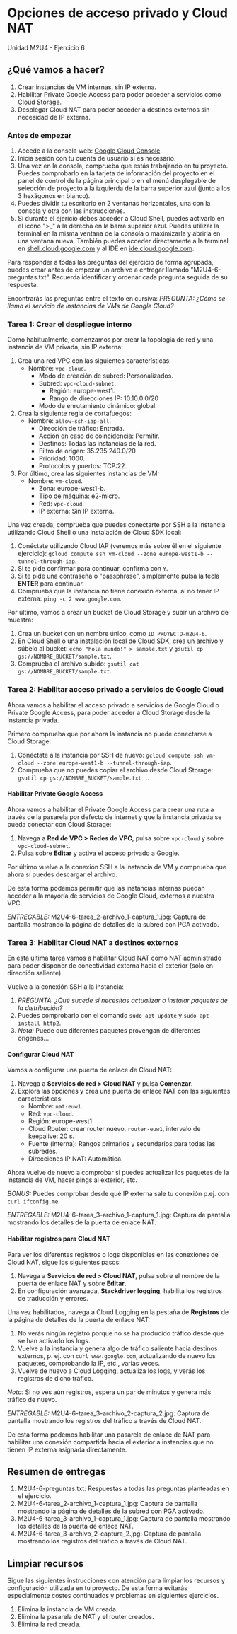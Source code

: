 # Opciones de acceso privado y Cloud NAT
Unidad M2U4 - Ejercicio 6

## ¿Qué vamos a hacer?
1. Crear instancias de VM internas, sin IP externa.
1. Habilitar Private Google Access para poder acceder a servicios como Cloud Storage.
1. Desplegar Cloud NAT para poder acceder a destinos externos sin necesidad de IP externa.

### Antes de empezar
1. Accede a la consola web: [Google Cloud Console](https://console.cloud.google.com).
1. Inicia sesión con tu cuenta de usuario si es necesario.
1. Una vez en la consola, comprueba que estás trabajando en tu proyecto. Puedes comprobarlo en la tarjeta de información del proyecto en el panel de control de la página principal o en el menú desplegable de selección de proyecto a la izquierda de la barra superior azul (junto a los 3 hexágonos en blanco).
1. Puedes dividir tu escritorio en 2 ventanas horizontales, una con la consola y otra con las instrucciones.
1. Si durante el ejericio debes acceder a Cloud Shell, puedes activarlo en el icono ">_" a la derecha en la barra superior azul. Puedes utilizar la terminal en la misma ventana de la consola o maximizarla y abrirla en una ventana nueva. También puedes acceder directamente a la terminal en [shell.cloud.google.com](https://shell.cloud.google.com) y al IDE en [ide.cloud.google.com](https://ide.cloud.google.com/).

Para responder a todas las preguntas del ejercicio de forma agrupada, puedes crear antes de empezar un archivo a entregar llamado "M2U4-6-preguntas.txt". Recuerda identificar y ordenar cada pregunta seguida de su respuesta.

Encontrarás las preguntas entre el texto en cursiva: *PREGUNTA: ¿Cómo se llama el servicio de instancias de VMs de Google Cloud?*

### Tarea 1: Crear el despliegue interno
Como habitualmente, comenzamos por crear la topología de red y una instancia de VM privada, sin IP externa:

1. Crea una red VPC con las siguientes características:
    - Nombre: `vpc-cloud`.
        - Modo de creación de subred: Personalizados.
        - Subred: `vpc-cloud-subnet`.
            - Región: europe-west1.
            - Rango de direcciones IP: 10.10.0.0/20
        - Modo de enrutamiento dinámico: global.
1. Crea la siguiente regla de cortafuegos:
    - Nombre: `allow-ssh-iap-all`.
        - Dirección de tráfico: Entrada.
        - Acción en caso de coincidencia: Permitir.
        - Destinos: Todas las instancias de la red.
        - Filtro de origen: 35.235.240.0/20
        - Prioridad: 1000.
        - Protocolos y puertos: TCP:22.
1. Por último, crea las siguientes instancias de VM:
    - Nombre: `vm-cloud`.
        - Zona: europe-west1-b.
        - Tipo de máquina: e2-micro.
        - Red: `vpc-cloud`.
        - IP externa: Sin IP externa.

Una vez creada, comprueba que puedes conectarte por SSH a la instancia utilizando Cloud Shell o una instalación de Cloud SDK local:
1. Conéctate utilizando Cloud IAP (veremos más sobre él en el siguiente ejercicio): `gcloud compute ssh vm-cloud --zone europe-west1-b --tunnel-through-iap`.
1. Si te pide confirmar para continuar, confirma con `Y`.
1. Si te pide una contraseña o "passphrase", simplemente pulsa la tecla **ENTER** para continuar.
1. Comprueba que la instancia no tiene conexión externa, al no tener IP externa: `ping -c 2 www.google.com`.

Por último, vamos a crear un bucket de Cloud Storage y subir un archivo de muestra:
1. Crea un bucket con un nombre único, como `ID_PROYECTO-m2u4-6`.
1. En Cloud Shell o una instalación local de Cloud SDK, crea un archivo y súbelo al bucket: `echo "hola mundo!" > sample.txt` y `gsutil cp gs://NOMBRE_BUCKET/sample.txt`.
1. Comprueba el archivo subido: `gsutil cat gs://NOMBRE_BUCKET/sample.txt`.

### Tarea 2: Habilitar acceso privado a servicios de Google Cloud
Ahora vamos a habilitar el acceso privado a servicios de Google Cloud o Private Google Access, para poder acceder a Cloud Storage desde la instancia privada.

Primero comprueba que por ahora la instancia no puede conectarse a Cloud Storage:
1. Conéctate a la instancia por SSH de nuevo: `gcloud compute ssh vm-cloud --zone europe-west1-b --tunnel-through-iap`.
1. Comprueba que no puedes copiar el archivo desde Cloud Storage: `gsutil cp gs://NOMBRE_BUCKET/sample.txt .`.

#### Habilitar Private Google Access
Ahora vamos a habilitar el Private Google Access para crear una ruta a través de la pasarela por defecto de internet y que la instancia privada se pueda conectar con Cloud Storage:
1. Navega a **Red de VPC > Redes de VPC**, pulsa sobre `vpc-cloud` y sobre `vpc-cloud-subnet`.
1. Pulsa sobre **Editar** y activa el acceso privado a Google.

Por último vuelve a la conexión SSH a la instancia de VM y comprueba que ahora sí puedes descargar el archivo.

De esta forma podemos permitir que las instancias internas puedan acceder a la mayoría de servicios de Google Cloud, externos a nuestra VPC.

*ENTREGABLE:* M2U4-6-tarea_2-archivo_1-captura_1.jpg: Captura de pantalla mostrando la página de detalles de la subred con PGA activado.

### Tarea 3: Habilitar Cloud NAT a destinos externos
En esta última tarea vamos a habilitar Cloud NAT como NAT administrado para poder disponer de conectividad externa hacia el exterior (sólo en dirección saliente).

Vuelve a la conexión SSH a la instancia:
1. *PREGUNTA: ¿Qué sucede si necesitas actualizar o instalar paquetes de la distribución?*
1. Puedes comprobarlo con el comando `sudo apt update` y `sudo apt install http2`.
1. *Nota:* Puede que diferentes paquetes provengan de diferentes orígenes...

#### Configurar Cloud NAT
Vamos a configurar una puerta de enlace de Cloud NAT:
1. Navega a **Servicios de red > Cloud NAT** y pulsa **Comenzar**.
1. Explora las opciones y crea una puerta de enlace NAT con las siguientes características:
    - Nombre: `nat-euw1`.
    - Red: `vpc-cloud`.
    - Región: europe-west1.
    - Cloud Router: crear router nuevo, `router-euw1`, intervalo de keepalive: 20 s.
    - Fuente (interna): Rangos primarios y secundarios para todas las subredes.
    - Direcciones IP NAT: Automática.

Ahora vuelve de nuevo a comprobar si puedes actualizar los paquetes de la instancia de VM, hacer pings al exterior, etc.

*BONUS:* Puedes comprobar desde qué IP externa sale tu conexión p.ej. con `curl ifconfig.me`.

*ENTREGABLE:* M2U4-6-tarea_3-archivo_1-captura_1.jpg: Captura de pantalla mostrando los detalles de la puerta de enlace NAT.

#### Habilitar registros para Cloud NAT
Para ver los diferentes registros o logs disponibles en las conexiones de Cloud NAT, sigue los siguientes pasos:
1. Navega a **Servicios de red > Cloud NAT**, pulsa sobre el nombre de la puerta de enlace NAT y sobre **Editar**.
1. En configuración avanzada, **Stackdriver logging**, habilita los registros de traducción y errores.

Una vez habilitados, navega a Cloud Logging en la pestaña de **Registros** de la página de detalles de la puerta de enlace NAT:
1. No verás ningún registro porque no se ha producido tráfico desde que se han activado los logs.
1. Vuelve a la instancia y genera algo de tráfico saliente hacia destinos externos, p. ej. con `curl www.google.com`, actualizando de nuevo los paquetes, comprobando la IP, etc., varias veces.
1. Vuelve de nuevo a Cloud Logging, actualiza los logs, y verás los registros de dicho tráfico.

*Nota:* Si no ves aún registros, espera un par de minutos y genera más tráfico de nuevo.

*ENTREGABLE:* M2U4-6-tarea_3-archivo_2-captura_2.jpg: Captura de pantalla mostrando los registros del tráfico a través de Cloud NAT.

De esta forma podemos habilitar una pasarela de enlace de NAT para habilitar una conexión compartida hacia el exterior a instancias que no tienen IP externa asignada directamente.

## Resumen de entregas
1. M2U4-6-preguntas.txt: Respuestas a todas las preguntas planteadas en el ejercicio.
1. M2U4-6-tarea_2-archivo_1-captura_1.jpg: Captura de pantalla mostrando la página de detalles de la subred con PGA activado.
1. M2U4-6-tarea_3-archivo_1-captura_1.jpg: Captura de pantalla mostrando los detalles de la puerta de enlace NAT.
1. M2U4-6-tarea_3-archivo_2-captura_2.jpg: Captura de pantalla mostrando los registros del tráfico a través de Cloud NAT.

## Limpiar recursos
Sigue las siguientes instrucciones con atención para limpiar los recursos y configuración utilizada en tu proyecto. De esta forma evitarás especialmente costes continuados y problemas en siguientes ejercicios.

1. Elimina la instancia de VM creada.
1. Elimina la pasarela de NAT y el router creados.
1. Elimina la red creada.
